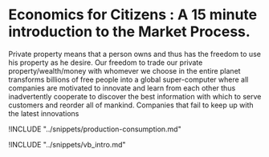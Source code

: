 # Economics for Citizens : A 15 minute introduction to the Market Process.


Private property means that a person owns and thus has the freedom to use his property as he desire. Our freedom to trade our private property/wealth/money with whomever we choose in the entire planet transforms billions of free people into a global super-computer where all companies are motivated to innovate and learn from each other thus inadvertently cooperate to discover the best information with which to serve customers and reorder all of mankind. Companies that fail to keep up with the latest innovations  


!INCLUDE "../snippets/production-consumption.md"

!INCLUDE "../snippets/vb_intro.md"

